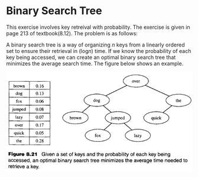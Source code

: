 # Binary Search Tree

This exercise involves key retreival with probability. The exercise is given in page 213 of textbook(8.12). The problem is as follows:

A binary search tree is a way of organizing *n* keys from a linearly ordered set to ensure their retrieval in (log*n*) time. If we know the probability of each key being accessed, we can create an optimal binary search tree that minimizes the average search time. The figure below shows an example.

![Exercise Figure](8_12_image.png)
